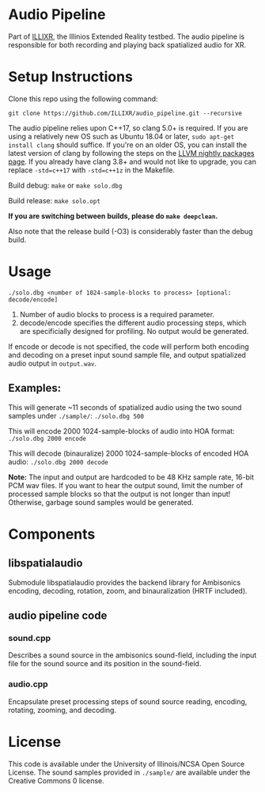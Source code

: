 # Audio Pipeline

Part of [ILLIXR](https://github.com/ILLIXR/ILLIXR), the Illinios Extended Reality testbed. The audio pipeline is responsible for both recording and playing back spatialized audio for XR.

# Setup Instructions

Clone this repo using the following command:

`git clone https://github.com/ILLIXR/audio_pipeline.git --recursive`

The audio pipeline relies upon C++17, so clang 5.0+ is required. If you are using a relatively new OS such as Ubuntu 18.04 or later, `sudo apt-get install clang` should suffice. If you're on an older OS, you can install the latest version of clang by following the steps on the [LLVM nightly packages page](https://apt.llvm.org/). If you already have clang 3.8+ and would not like to upgrade, you can replace `-std=c++17` with `-std=c++1z` in the Makefile.

Build debug: `make` or `make solo.dbg`

Build release: `make solo.opt`

**If you are switching between builds, please do `make deepclean`.**

Also note that the release build (-O3) is considerably faster than the debug build.

# Usage

`./solo.dbg <number of 1024-sample-blocks to process> [optional: decode/encode]`

1. Number of audio blocks to process is a required parameter.
2. decode/encode specifies the different audio processing steps, which are specificially designed for profiling. No output would be generated.

If encode or decode is not specified, the code will perform both encoding and decoding on a preset input sound sample file, and output spatialized audio output in `output.wav`.

## Examples:

This will generate ~11 seconds of spatialized audio using the two sound samples under `./sample/`: `./solo.dbg 500`

This will encode 2000 1024-sample-blocks of audio into HOA format: `./solo.dbg 2000 encode`

This will decode (binauralize) 2000 1024-sample-blocks of encoded HOA audio: `./solo.dbg 2000 decode`

**Note:** The input and output are hardcoded to be 48 KHz sample rate, 16-bit PCM wav files. If you want to hear the output sound, limit the number of processed sample blocks so that the output is not longer than input! Otherwise, garbage sound samples would be generated.

# Components

## libspatialaudio

Submodule libspatialaudio provides the backend library for Ambisonics encoding, decoding, rotation, zoom, and binauralization (HRTF included).

## audio pipeline code

### sound.cpp

Describes a sound source in the ambisonics sound-field, including the input file for the sound source and its position in the sound-field.

### audio.cpp

Encapsulate preset processing steps of sound source reading, encoding, rotating, zooming, and decoding.

# License

This code is available under the University of Illinois/NCSA Open Source License. The sound samples provided in `./sample/` are available under the Creative Commons 0 license.
